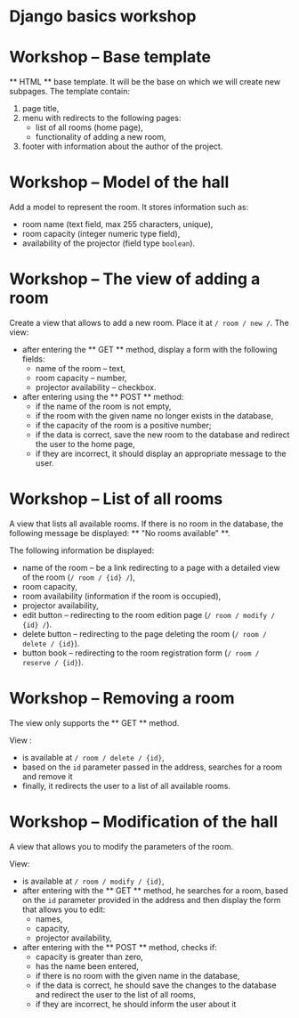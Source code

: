 # Django basics workshop

# Workshop &ndash; Base template

** HTML ** base template. It will be the base on which we will create new subpages.
The template contain:
1. page title,
2. menu with redirects to the following pages:
     * list of all rooms (home page),
     * functionality of adding a new room,
3. footer with information about the author of the project.

# Workshop &ndash; Model of the hall

Add a model to represent the room. It stores information such as:
* room name (text field, max 255 characters, unique),
* room capacity (integer numeric type field),
* availability of the projector (field type `boolean`).

# Workshop &ndash; The view of adding a room

Create a view that allows to add a new room. Place it at `/ room / new /`.
The view:
* after entering the ** GET ** method, display a form with the following fields:
     * name of the room &ndash; text,
     * room capacity &ndash; number,
     * projector availability &ndash; checkbox.
* after entering using the ** POST ** method:
     * if the name of the room is not empty,
     * if the room with the given name no longer exists in the database,
     * if the capacity of the room is a positive number;
     * if the data is correct, save the new room to the database and redirect the user to the home page,
     * if they are incorrect, it should display an appropriate message to the user.

# Workshop &ndash; List of all rooms

A view that lists all available rooms.
If there is no room in the database, the following message be displayed:
** "No rooms available" **.

The following information be displayed:
* name of the room &ndash; be a link redirecting to a page with a detailed view of the room (`/ room / {id} /`),
* room capacity,
* room availability (information if the room is occupied),
* projector availability,
* edit button &ndash; redirecting to the room edition page (`/ room / modify / {id} /`).
* delete button &ndash; redirecting to the page deleting the room (`/ room / delete / {id}`).
* button book &ndash; redirecting to the room registration form (`/ room / reserve / {id}`).

# Workshop &ndash; Removing a room

The view only supports the ** GET ** method.

View :
* is available at `/ room / delete / {id}`,
* based on the `id` parameter passed in the address, searches for a room and remove it
* finally, it redirects the user to a list of all available rooms.


# Workshop &ndash; Modification of the hall

A view that allows you to modify the parameters of the room.

View:
* is available at `/ room / modify / {id}`,
* after entering with the ** GET ** method, he searches for a room, based on the `id` parameter provided in the address
    and then display the form that allows you to edit:
    * names,
    * capacity,
    * projector availability,
* after entering with the ** POST ** method, checks if:
    * capacity is greater than zero,
    * has the name been entered,
    * if there is no room with the given name in the database,
    * if the data is correct, he should save the changes to the database and redirect the user to the list of all rooms,
    * if they are incorrect, he should inform the user about it

